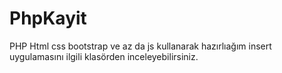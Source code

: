 # PhpKayit

PHP Html css bootstrap ve az da js kullanarak hazırlıağım insert uygulamasını ilgili klasörden inceleyebilirsiniz.
